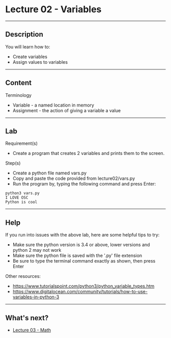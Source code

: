 # Lecture 02 - Variables

--------------------
Description
-------------------- 
You will learn how to:
* Create variables
* Assign values to variables

--------------------
Content
-------------------- 

Terminology
* Variable - a named location in memory
* Assignment - the action of giving a variable a value 

--------------------
Lab
-------------------- 

Requirement(s)
* Create a program that creates 2 variables and prints them to the screen.

Step(s)
 
* Create a python file named vars.py
* Copy and paste the code provided from lecture02/vars.py
* Run the program by, typing the following command and press Enter:
```
python3 vars.py
I LOVE OSC
Python is cool
```

--------------------
Help
-------------------- 

If you run into issues with the above lab, here are some helpful tips to try:
* Make sure the python version is 3.4 or above, lower versions and python 2 may not work
* Make sure the python file is saved with the '.py' file extension
* Be sure to type the terminal command exactly as shown, then press Enter

Other resources:


* https://www.tutorialspoint.com/python3/python_variable_types.htm
* https://www.digitalocean.com/community/tutorials/how-to-use-variables-in-python-3

--------------------
What's next?
--------------------

* [Lecture 03 - Math](https://github.com/jtpolo14/osc3d-coding-courses/tree/master/RaspberryPi/lecture03)
